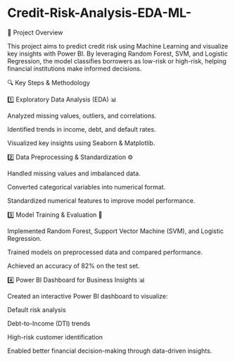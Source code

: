 # Credit-Risk-Analysis-EDA-ML-

📌 Project Overview

This project aims to predict credit risk using Machine Learning and visualize key insights with Power BI. By leveraging Random Forest, SVM, and Logistic Regression, the model classifies borrowers as low-risk or high-risk, helping financial institutions make informed decisions.

🔍 Key Steps & Methodology

1️⃣ Exploratory Data Analysis (EDA) 📊

Analyzed missing values, outliers, and correlations.

Identified trends in income, debt, and default rates.

Visualized key insights using Seaborn & Matplotlib.

2️⃣ Data Preprocessing & Standardization ⚙️

Handled missing values and imbalanced data.

Converted categorical variables into numerical format.

Standardized numerical features to improve model performance.

3️⃣ Model Training & Evaluation 🤖

Implemented Random Forest, Support Vector Machine (SVM), and Logistic Regression.

Trained models on preprocessed data and compared performance.

Achieved an accuracy of 82% on the test set.

4️⃣ Power BI Dashboard for Business Insights 📊

Created an interactive Power BI dashboard to visualize:

Default risk analysis

Debt-to-Income (DTI) trends

High-risk customer identification

Enabled better financial decision-making through data-driven insights.
